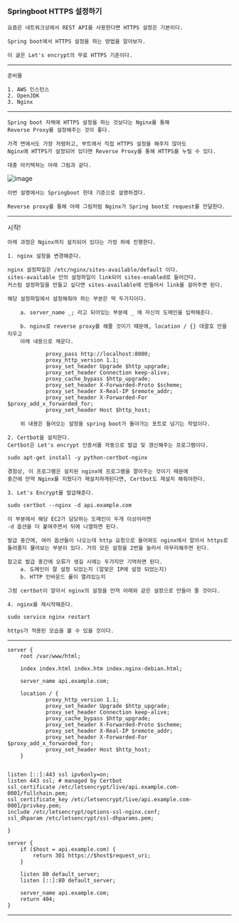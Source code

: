 <h3> Springboot HTTPS 설정하기 </h3>

    요즘은 네트워크상에서 REST API를 사용한다면 HTTPS 설정은 기본이다.
    
    Spring boot에서 HTTPS 설정을 하는 방법을 알아보자.

    이 글은 Let's encrypt의 무료 HTTPS 기준이다.

---

    준비물

    1. AWS 인스턴스
    2. OpenJDK
    3. Nginx

---

    Spring boot 자체에 HTTPS 설정을 하는 것보다는 Nginx를 통해
    Reverse Proxy를 설정해주는 것이 좋다.
    
    가격 면에서도 가장 저렴하고, 부트에서 직접 HTTPS 설정을 해주지 않아도
    Nginx에 HTTPS가 설정되어 있다면 Reverse Proxy를 통해 HTTPS를 누릴 수 있다.

    대충 아키택쳐는 아래 그림과 같다.

![image](https://user-images.githubusercontent.com/19279163/131491254-3a951955-e2b2-427c-aa5b-9449622610a0.png)

    이번 설명에서는 Springboot 한대 기준으로 설명하겠다.

    Reverse proxy를 통해 아래 그림처럼 Nginx가 Spring boot로 request를 전달한다.

---

시작!

    아래 과정은 Nginx까지 설치되어 있다는 가정 하에 진행한다.
    
    1. nginx 설정을 변경해준다.

    nginx 설정파일은 /etc/nginx/sites-available/default 이다.
    sites-available 안의 설정파일이 link되어 sites-enabled로 들어간다.
    커스텀 설정파일을 만들고 싶다면 sites-available에 만들어서 link를 걸어주면 된다.

    해당 설정파일에서 설정해줘야 하는 부분은 딱 두가지이다.

        a. server_name _; 라고 되어있는 부분에 _ 에 자신의 도메인을 입력해준다.

        b. nginx로 reverse proxy를 해줄 것이기 때문에, location / {} 대괄호 안을 지우고
        아래 내용으로 채운다.
        
                proxy_pass http://localhost:8080;
                proxy_http_version 1.1;
                proxy_set_header Upgrade $http_upgrade;
                proxy_set_header Connection keep-alive;
                proxy_cache_bypass $http_upgrade;
                proxy_set_header X-Forwarded-Proto $scheme;
                proxy_set_header X-Real-IP $remote_addr;
                proxy_set_header X-Forwarded-For $proxy_add_x_forwarded_for;
                proxy_set_header Host $http_host;

        위 내용은 들어오는 설정을 spring boot가 돌아가는 포트로 넘기는 작업이다.

    2. Certbot을 설치한다.
    Certbot은 Let's encrypt 인증서를 자동으로 발급 및 갱신해주는 프로그램이다.
    
    sudo apt-get install -y python-certbot-nginx

    경험상, 이 프로그램은 설치된 nginx에 프로그램을 깔아주는 것이기 때문에 
    중간에 만약 Nginx를 지웠다가 재설치하게된다면, Certbot도 재설치 해줘야한다.

    3. Let's Encrypt를 발급해준다.

    sudo certbot --nginx -d api.example.com

    이 부분에서 해당 EC2가 담당하는 도메인이 두개 이상이라면
    -d 옵션을 더 붙여주면서 뒤에 나열하면 된다.

    발급 중간에, 여러 옵션들이 나오는데 http 요청으로 들어와도 nginx에서 알아서 https로
    돌려줄지 물어보는 부분이 있다. 거의 모든 설정을 2번을 눌러서 마무리해주면 된다.

    참고로 발급 중간에 오류가 생길 시에는 두가지만 기억하면 된다.
        a. 도메인이 잘 설정 되었는지 (알맞은 IP에 설정 되었는지)
        b. HTTP 인바운드 룰이 열려있는지

    그럼 certbot이 알아서 nginx의 설정을 만져 아래와 같은 설정으로 만들어 줄 것이다.

    4. nginx를 재시작해준다.

    sudo service nginx restart

    https가 적용된 모습을 볼 수 있을 것이다.

---

    server {
        root /var/www/html;

        index index.html index.htm index.nginx-debian.html;

        server_name api.example.com;

        location / {
                proxy_http_version 1.1;
                proxy_set_header Upgrade $http_upgrade;
                proxy_set_header Connection keep-alive;
                proxy_cache_bypass $http_upgrade;
                proxy_set_header X-Forwarded-Proto $scheme;
                proxy_set_header X-Real-IP $remote_addr;
                proxy_set_header X-Forwarded-For $proxy_add_x_forwarded_for;
                proxy_set_header Host $http_host;
        }


    listen [::]:443 ssl ipv6only=on;
    listen 443 ssl; # managed by Certbot
    ssl_certificate /etc/letsencrypt/live/api.example.com-0001/fullchain.pem;
    ssl_certificate_key /etc/letsencrypt/live/api.example.com-0001/privkey.pem;
    include /etc/letsencrypt/options-ssl-nginx.conf;
    ssl_dhparam /etc/letsencrypt/ssl-dhparams.pem;

    }

    server {
        if ($host = api.example.com) {
            return 301 https://$host$request_uri;
        }

        listen 80 default_server;
        listen [::]:80 default_server;

        server_name api.example.com;
        return 404; 
    }

---